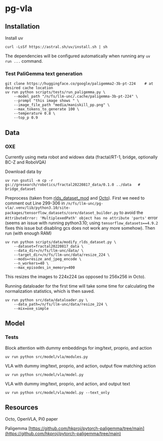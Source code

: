 # pg-vla

## Installation
Install uv
```console
curl -LsSf https://astral.sh/uv/install.sh | sh
```
The dependencies will be configured automatically when running any `uv run ...` command.

### Test PaliGemma text generation
```console
git clone https://huggingface.co/google/paligemma2-3b-pt-224    # at desired cache location
uv run python scripts/tests/run_paligemma.py \
    --model_path "/n/fs/llm-unc/.cache/paligemma-3b-pt-224" \
    --prompt "this image shows " \
    --image_file_path "media/maniskill_pp.png" \
    --max_tokens_to_generate 100 \
    --temperature 0.8 \
    --top_p 0.9
```

## Data

### OXE
Currently using meta robot and widowx data (fractal/RT-1, bridge, optionally BC-Z and RoboVQA)

Download data by
```console
uv run gsutil -m cp -r gs://gresearch/robotics/fractal20220817_data/0.1.0 ../data   # bridge_dataset
```

Preprocess (taken from [rlds_dataset_mod](https://github.com/kpertsch/rlds_dataset_mod/tree/main) and [Octo](https://github.com/kpertsch/rlds_dataset_mod/blob/main/prepare_open_x.sh)). First we need to comment out Line 299-306 in `/n/fs/llm-unc/pg-vla/.venv/lib/python3.10/site-packages/tensorflow_datasets/core/dataset_builder.py` to avoid the `AttributeError: 'MultiplexedPath' object has no attribute 'parts'` error (seems an issue with running python3.10; using `tensorflow_datasets==4.9.2` fixes this issue but disabling gcs does not work any more somehow). Then run (with enough RAM)
```console
uv run python scripts/data/modify_rlds_dataset.py \
    --dataset=fractal20220817_data \
    --data_dir=/n/fs/llm-unc/data/ \
    --target_dir=/n/fs/llm-unc/data/resize_224 \
    --mods=resize_and_jpeg_encode \
    --n_workers=40 \
    --max_episodes_in_memory=400
```
This resizes the images to 224x224 (as opposed to 256x256 in Octo).

Running dataloader for the first time will take some time for calculating the normalization statistics, which is then saved.
```console
uv run python src/data/dataloader.py \
    --data_path=/n/fs/llm-unc/data/resize_224 \
    --mix=oxe_simple
```

## Model

### Tests
Block attention with dummy embeddings for img/text, proprio, and action
```console
uv run python src/model/vla/modules.py
```

VLA with dummy img/text, proprio, and action, output flow matching action
```console
uv run python src/model/vla/model.py
```

VLA with dummy img/text, proprio, and action, and output text
```console
uv run python src/model/vla/model.py --text_only
```

## Resources

Octo, OpenVLA, Pi0 paper

Paligemma [https://github.com/hkproj/pytorch-paligemma/tree/main](https://github.com/hkproj/pytorch-paligemma/tree/main)
